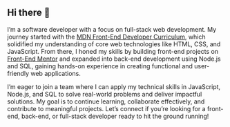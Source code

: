 ## Hi there 👋

I’m a software developer with a focus on full-stack web development. My journey started with the [MDN Front-End Developer Curriculum](https://developer.mozilla.org/en-US/curriculum/), which solidified my understanding of core web technologies like HTML, CSS, and JavaScript. From there, I honed my skills by building front-end projects on [Front-End Mentor](https://www.frontendmentor.io/challenges) and expanded into back-end development using Node.js and SQL, gaining hands-on experience in creating functional and user-friendly web applications.

I’m eager to join a team where I can apply my technical skills in JavaScript, Node.js, and SQL to solve real-world problems and deliver impactful solutions. My goal is to continue learning, collaborate effectively, and contribute to meaningful projects. Let’s connect if you’re looking for a front-end, back-end, or full-stack developer ready to hit the ground running!
